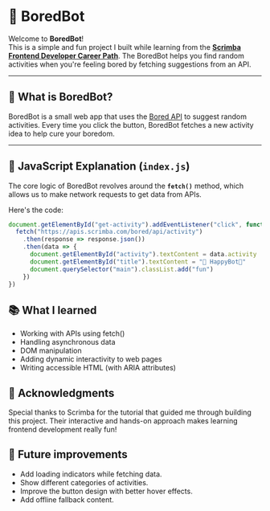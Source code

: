 # 🤖 BoredBot

Welcome to **BoredBot**!  
This is a simple and fun project I built while learning from the **[Scrimba Frontend Developer Career Path](https://scrimba.com/)**. The BoredBot helps you find random activities when you're feeling bored by fetching suggestions from an API.

---

## 🌟 What is BoredBot?

BoredBot is a small web app that uses the [Bored API](https://www.boredapi.com/) to suggest random activities. Every time you click the button, BoredBot fetches a new activity idea to help cure your boredom.

---

## 🚀 JavaScript Explanation (`index.js`)

The core logic of BoredBot revolves around the **`fetch()`** method, which allows us to make network requests to get data from APIs.

Here's the code:

```javascript
document.getElementById("get-activity").addEventListener("click", function() {
  fetch("https://apis.scrimba.com/bored/api/activity")
    .then(response => response.json())
    .then(data => {
      document.getElementById("activity").textContent = data.activity
      document.getElementById("title").textContent = "🦾 HappyBot🦿"
      document.querySelector("main").classList.add("fun")
    })
})
```

## 📚 What I learned
- Working with APIs using fetch()
- Handling asynchronous data
- DOM manipulation
- Adding dynamic interactivity to web pages
- Writing accessible HTML (with ARIA attributes)
## 🙏 Acknowledgments
Special thanks to Scrimba for the tutorial that guided me through building this project. Their interactive and hands-on approach makes learning frontend development really fun!

## 📌 Future improvements
- Add loading indicators while fetching data.
- Show different categories of activities.
- Improve the button design with better hover effects.
- Add offline fallback content.
